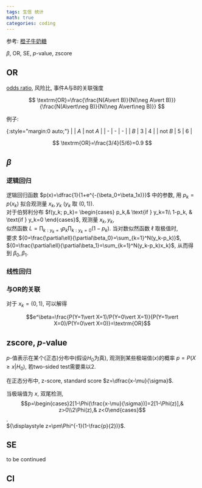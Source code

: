 ```yaml
---
tags: 生信 统计
math: true
categories: coding
---
```

参考: [橙子牛奶糖](https://www.cnblogs.com/chenwenyan/p/14481976.html)

$\beta$, OR, SE, $p$-value, zscore

## OR
[odds ratio](https://en.wikipedia.org/wiki/Odds_ratio), 风险比, 事件A与B的关联强度

$$ \textrm{OR}=\frac{\frac{N(A\vert B)}{N(\neg A\vert B)}}{\frac{N(A\vert\neg B)}{N(\neg A\vert\neg B)}} $$

例子:

{:style="margin:0 auto;"}
| | $A$ | not $A$ |
| - | - | - |
| $B$ | 3 | 4 |
| not $B$ | 5 | 6 |

$$ \textrm{OR}=\frac{3/4}{5/6}=0.9 $$

## $\beta$

### 逻辑回归
逻辑回归函数 $p(x)=\dfrac{1}{1+e^{-(\beta_0+\beta_1x)}}$ 中的参数, 用 $p_k=p(x_k)$ 拟合观测量 ${x_k, y_k}$ ($y_k$ 取 $(0,1)$).  
对于伯努利分布 $f(y_k; p_k)= 
\begin{cases}
    p_k,& \text{if } y_k=1\\
    1-p_k,              & \text{if } y_k=0
\end{cases}$, 观测量 ${x_k, y_k}$,  
似然函数 ${L=\prod_{k:y_k=1}p_k\prod_{k:y_k=0}(1-p_k)}$. 当对数似然函数 $\ell$ 取极值时,   
要求 ${0=\frac{\partial\ell}{\partial\beta_0}=\sum_{k=1}^N(y_k-p_k)}$, ${0=\frac{\partial\ell}{\partial\beta_1}=\sum_{k=1}^N(y_k-p_k)x_k}$, 从而得到 $\beta_0, \beta_1$.

### 线性回归

### 与OR的关联
对于 $x_k=(0,1)$, 可以解得

$$e^\beta=\frac{P(Y=1\vert X=1)/P(Y=0\vert X=1)}{P(Y=1\vert X=0)/P(Y=0\vert X=0)}=\textrm{OR}$$

## zscore, $p$-value
$p$-值表示在某个(正态)分布中(假设$H_0$为真), 观测到某些极端值($x$)的概率 $p=P(X\geq x\vert H_0)$, 若two-sided test需要乘以2.

在正态分布中, z-score, standard score $z=\dfrac{x-\mu}{\sigma}$.

当极端值为 $x$, 双尾检测, $$p=\begin{cases}2[1-\Phi(\frac{x-\mu}{\sigma})]=2[1-\Phi(z)],& z>0\\2\Phi(z),& z<0\end{cases}$$.  
${\displaystyle z=\pm\Phi^{-1}(1-\frac{p}{2})}$.

## SE
to be continued

## CI

